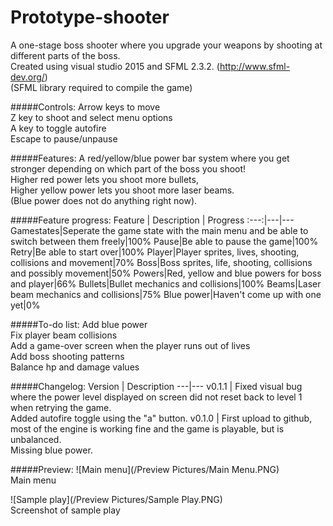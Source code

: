 # Prototype-shooter
A one-stage boss shooter where you upgrade your weapons by shooting at different parts of the boss.  
Created using visual studio 2015 and SFML 2.3.2. (http://www.sfml-dev.org/)  
(SFML library required to compile the game)

#####Controls:
Arrow keys to move  
Z key to shoot and select menu options  
A key to toggle autofire  
Escape to pause/unpause

#####Features:
A red/yellow/blue power bar system where you get stronger depending on which part of the boss you shoot!  
Higher red power lets you shoot more bullets,  
Higher yellow power lets you shoot more laser beams.  
(Blue power does not do anything right now).  

#####Feature progress:
Feature | Description | Progress
:---:|---|---
Gamestates|Seperate the game state with the main menu and be able to switch between them freely|100%
Pause|Be able to pause the game|100%
Retry|Be able to start over|100%
Player|Player sprites, lives, shooting, collisions and movement|70% 
Boss|Boss sprites, life, shooting, collisions and possibly movement|50% 
Powers|Red, yellow and blue powers for boss and player|66% 
Bullets|Bullet mechanics and collisions|100%
Beams|Laser beam mechanics and collisions|75%
Blue power|Haven't come up with one yet|0%

#####To-do list:
Add blue power  
Fix player beam collisions  
Add a game-over screen when the player runs out of lives  
Add boss shooting patterns  
Balance hp and damage values

#####Changelog:
Version | Description
---|---
v0.1.1 | Fixed visual bug where the power level displayed on screen did not reset back to level 1 when retrying the game. <br>Added autofire toggle using the "a" button.
v0.1.0 | First upload to github, most of the engine is working fine and the game is playable, but is unbalanced. <br>Missing blue power.


#####Preview:
![Main menu](/Preview Pictures/Main Menu.PNG)  
Main menu  

![Sample play](/Preview Pictures/Sample Play.PNG)  
Screenshot of sample play


